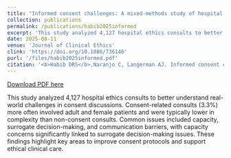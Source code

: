 ```yaml
---
title: "Informed consent challenges: A mixed-methods study of hospital ethics consultations"
collection: publications
permalink: /publications/habib2025informed
excerpt: 'This study analyzed 4,127 hospital ethics consults to better understand real-world challenges in consent discussions. Consent-related consults (3.3%) more often involved adult and female patients and were typically lower in complexity than non-consent consults. Common issues included capacity, surrogate decision-making, and communication barriers, with capacity concerns significantly linked to surrogate decision-making issues. These findings highlight key areas to improve consent protocols and support ethical clinical care.'
date: 2025-08-11
venue: 'Journal of Clinical Ethics'
clink: 'https://doi.org/10.1086/736146'
purl: '/files/habib2025informed.pdf'
citation: '<b>Habib DRS</b>,Naranjo C, Langerman AJ. Informed consent challenges: A mixed-methods study of hospital ethics consultations. <i>J Clin Ethics</i>. 2025;36(3):215-223. doi:10.1086/736146'
---
```

[Download PDF here](http://danielrshabib.github.io/files/habib2025informed.pdf)

This study analyzed 4,127 hospital ethics consults to better understand real-world challenges in consent discussions. Consent-related consults (3.3%) more often involved adult and female patients and were typically lower in complexity than non-consent consults. Common issues included capacity, surrogate decision-making, and communication barriers, with capacity concerns significantly linked to surrogate decision-making issues. These findings highlight key areas to improve consent protocols and support ethical clinical care.

